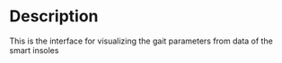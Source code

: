 # Description

This is the interface for visualizing the gait parameters from data of the smart insoles
